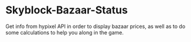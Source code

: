 # Skyblock-Bazaar-Status
Get info from hypixel API in order to display bazaar prices, as well as to do some calculations to help you along in the game.
